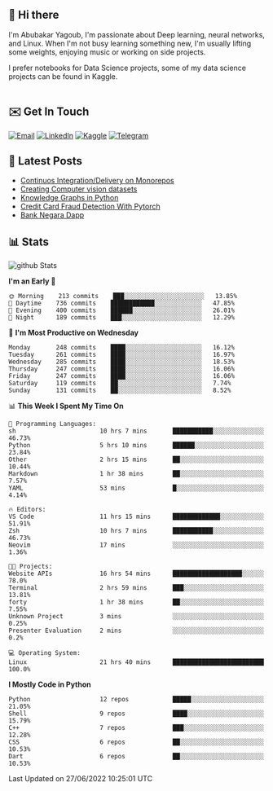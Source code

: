 ## 👋 Hi there

I'm Abubakar Yagoub, I'm passionate about Deep learning, neural networks, and
Linux. When I'm not busy learning something new, I'm usually lifting some
weights, enjoying music or working on side projects.

I prefer notebooks for Data Science projects, some of my data science projects
can be found in Kaggle. <br> <br>

## ✉️ Get In Touch

[![Email](https://img.shields.io/badge/Email-f1f1f1?style=for-the-badge&logo=gmail&logoColor=0f111a)](mailto:hi@blacksuan19.dev)
[![LinkedIn](https://img.shields.io/badge/LinkedIn-0077B5?style=for-the-badge&logo=linkedin&logoColor=white)](https://www.linkedin.com/in/blacksuan19/)
[![Kaggle](https://img.shields.io/badge/Kaggle-5acfff?style=for-the-badge&logo=kaggle&logoColor=white)](http://kaggle.com/abubakaryagob/)
[![Telegram](https://img.shields.io/badge/Telegram-2CA5E0?style=for-the-badge&logo=telegram&logoColor=white)](https://t.me/blacksuan19)

## 📩 Latest Posts

<!-- BLOG-POST-LIST:START -->
- [Continuos Integration/Delivery on Monorepos](http://blacksuan19.dev/blog/github-actions-monorepos/)
- [Creating Computer vision datasets](http://blacksuan19.dev/blog/creating-datasets/)
- [Knowledge Graphs in Python](http://blacksuan19.dev/projects/Knowledge_Graphs/)
- [Credit Card Fraud Detection With Pytorch](http://blacksuan19.dev/projects/credit-card-fraud-detection-with-pytorch/)
- [Bank Negara Dapp](http://blacksuan19.dev/projects/bank-negara/)
<!-- BLOG-POST-LIST:END -->

## 📊 Stats

![github Stats](https://github-readme-stats.vercel.app/api?username=blacksuan19&theme=github_dark&show_icons=true&count_private=true&custom_title=Github%20Stats&hide_border=true)

<!--START_SECTION:waka-->
**I'm an Early 🐤** 

```text
🌞 Morning    213 commits    ███░░░░░░░░░░░░░░░░░░░░░░   13.85% 
🌆 Daytime    736 commits    ████████████░░░░░░░░░░░░░   47.85% 
🌃 Evening    400 commits    ██████░░░░░░░░░░░░░░░░░░░   26.01% 
🌙 Night      189 commits    ███░░░░░░░░░░░░░░░░░░░░░░   12.29%

```
📅 **I'm Most Productive on Wednesday** 

```text
Monday       248 commits    ████░░░░░░░░░░░░░░░░░░░░░   16.12% 
Tuesday      261 commits    ████░░░░░░░░░░░░░░░░░░░░░   16.97% 
Wednesday    285 commits    ████░░░░░░░░░░░░░░░░░░░░░   18.53% 
Thursday     247 commits    ████░░░░░░░░░░░░░░░░░░░░░   16.06% 
Friday       247 commits    ████░░░░░░░░░░░░░░░░░░░░░   16.06% 
Saturday     119 commits    ██░░░░░░░░░░░░░░░░░░░░░░░   7.74% 
Sunday       131 commits    ██░░░░░░░░░░░░░░░░░░░░░░░   8.52%

```


📊 **This Week I Spent My Time On** 

```text
💬 Programming Languages: 
sh                       10 hrs 7 mins       ███████████░░░░░░░░░░░░░░   46.73% 
Python                   5 hrs 10 mins       ██████░░░░░░░░░░░░░░░░░░░   23.84% 
Other                    2 hrs 15 mins       ██░░░░░░░░░░░░░░░░░░░░░░░   10.44% 
Markdown                 1 hr 38 mins        ██░░░░░░░░░░░░░░░░░░░░░░░   7.57% 
YAML                     53 mins             █░░░░░░░░░░░░░░░░░░░░░░░░   4.14%

🔥 Editors: 
VS Code                  11 hrs 15 mins      █████████████░░░░░░░░░░░░   51.91% 
Zsh                      10 hrs 7 mins       ███████████░░░░░░░░░░░░░░   46.73% 
Neovim                   17 mins             ░░░░░░░░░░░░░░░░░░░░░░░░░   1.36%

🐱‍💻 Projects: 
Website APIs             16 hrs 54 mins      ███████████████████░░░░░░   78.0% 
Terminal                 2 hrs 59 mins       ███░░░░░░░░░░░░░░░░░░░░░░   13.81% 
forty                    1 hr 38 mins        ██░░░░░░░░░░░░░░░░░░░░░░░   7.55% 
Unknown Project          3 mins              ░░░░░░░░░░░░░░░░░░░░░░░░░   0.25% 
Presenter Evaluation     2 mins              ░░░░░░░░░░░░░░░░░░░░░░░░░   0.2%

💻 Operating System: 
Linux                    21 hrs 40 mins      █████████████████████████   100.0%

```

**I Mostly Code in Python** 

```text
Python                   12 repos            █████░░░░░░░░░░░░░░░░░░░░   21.05% 
Shell                    9 repos             ████░░░░░░░░░░░░░░░░░░░░░   15.79% 
C++                      7 repos             ███░░░░░░░░░░░░░░░░░░░░░░   12.28% 
CSS                      6 repos             ██░░░░░░░░░░░░░░░░░░░░░░░   10.53% 
Dart                     6 repos             ██░░░░░░░░░░░░░░░░░░░░░░░   10.53%

```



 Last Updated on 27/06/2022 10:25:01 UTC
<!--END_SECTION:waka-->

